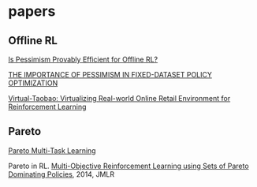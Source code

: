 # papers

## Offline RL
[Is Pessimism Provably Efficient for Offline RL?](https://arxiv.org/pdf/2012.15085.pdf)

[THE IMPORTANCE OF PESSIMISM IN FIXED-DATASET POLICY OPTIMIZATION](https://arxiv.org/pdf/2009.06799.pdf)

[Virtual-Taobao: Virtualizing Real-world Online Retail Environment for Reinforcement Learning](https://arxiv.org/pdf/1805.10000.pdf)


## Pareto

[Pareto Multi-Task Learning](https://arxiv.org/pdf/1912.12854.pdf)

Pareto in RL. [Multi-Objective Reinforcement Learning using Sets of Pareto Dominating Policies](https://jmlr.csail.mit.edu/papers/volume15/vanmoffaert14a/vanmoffaert14a.pdf), 2014, JMLR

